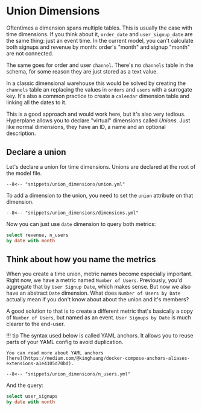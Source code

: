 # Union Dimensions

Oftentimes a dimension spans multiple tables. This is usually the case with time dimensions.
If you think about it, `order_date` and `user_signup_date` are the same thing: just
an event time. In the current model, you can't calculate both signups and revenue by
month: order's "month" and signup "month" are not connected.

The same goes for order and user `channel`. There's no `channels` table in the schema,
for some reason they are just stored as a text value.

In a classic dimensional warehouse this would be solved by creating the `channels` table
an replacing the values in `orders` and `users` with a surrogate key. It's also a common
practice to create a `calendar` dimension table and linking all the dates to it.

This is a good approach and would work here, but it's also very tedious. Hyperplane
allows you to declare "virtual" dimensions called _Unions_. Just like normal dimensions,
they have an ID, a name and an optional description.


## Declare a union

Let's declare a union for time dimensions. Unions are declared at the root of the model
file.

```{ .yaml title=project.yml hl_lines="5 6 7 8 9" }
--8<-- "snippets/union_dimensions/union.yml"
```

To add a dimension to the union, you need to set the `union` attribute on that dimension.

```{ .yaml title=project.yml hl_lines="9 19" }
--8<-- "snippets/union_dimensions/dimensions.yml"
```

Now you can just use `date` dimension to query both metrics:

```sql
select revenue, n_users
by date with month
```


## Think about how you name the metrics

When you create a time union, metric names become especially important. Right now, we
have a metric named `Number of Users`. Previously, you'd aggregate that by
`User Signup Date`, which makes sense. But now we also have an abstract `Date` dimension.
What does `Number of Users by Date` actually mean if you don't know about about the union
and it's members?

A good solution to that is to create a different metric that's basically a copy of
`Number of Users`, but named as an event. `User Signups by Date` is much clearer to the
end-user.

!!! tip
    The syntax used below is called YAML anchors. It allows you to reuse parts of your
    YAML config to avoid duplication.

    You can read more about YAML anchors
    [here](https://medium.com/@kinghuang/docker-compose-anchors-aliases-extensions-a1e4105d70bd).

```{ .yaml hl_lines="5 9 10 11" }
--8<-- "snippets/union_dimensions/n_users.yml"
```

And the query:

```sql
select user_signups
by date with month
```
